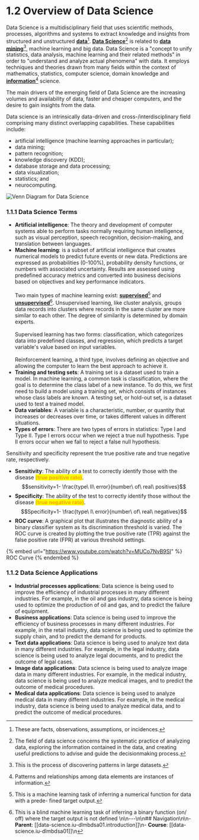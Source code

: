 # 1.2 Overview of Data Science

Data Science is a multidisciplinary field that uses scientific methods, processes, algorithms and systems to extract knowledge and insights from structured and unstructured [**data**](#user-content-fn-1)[^1]. [**Data Science**](#user-content-fn-2)[^2] is related to [**data mining**](#user-content-fn-3)[^3], machine learning and big data. Data Science is a "concept to unify statistics, data analysis, machine learning and their related methods" in order to "understand and analyze actual phenomena" with data. It employs techniques and theories drawn from many fields within the context of mathematics, statistics, computer science, domain knowledge and [**information**](#user-content-fn-4)[^4] science.

The main drivers of the emerging field of Data Science are the increasing volumes and availability of data, faster and cheaper computers, and the desire to gain insights from the data.

Data science is an intrinsically data-driven and cross-/interdisciplinary field comprising many distinct overlapping capabilities. These capabilities include:

* artificial intelligence (machine learning approaches in particular);
* data mining;
* pattern recognition;
* knowledge discovery (KDD);
* database storage and data processing;
* data visualization;
* statistics; and
* neurocomputing.

![Venn Diagram for Data Science](assets/images/data-science/iu-dlmbdsa01/VennDiagramForDataScience.png)

### 1.1.1 Data Science Terms

* **Artificial intelligence**: The theory and development of computer systems able to perform tasks normally requiring human intelligence, such as visual perception, speech recognition, decision-making, and translation between languages.
* **Machine learning**: is a subset of artificial intelligence that creates numerical models to predict future events or new data. Predictions are expressed as probabilities (0-100%), probability density functions, or numbers with associated uncertainty. Results are assessed using predefined accuracy metrics and converted into business decisions based on objectives and key performance indicators.\
  \
  Two main types of machine learning exist: [**supervised**](#user-content-fn-5)[^5] and [**unsupervised**](#user-content-fn-6)[^6]. Unsupervised learning, like cluster analysis, groups data records into clusters where records in the same cluster are more similar to each other. The degree of similarity is determined by domain experts.\
  \
  Supervised learning has two forms: classification, which categorizes data into predefined classes, and regression, which predicts a target variable's value based on input variables.\
  \
  Reinforcement learning, a third type, involves defining an objective and allowing the computer to learn the best approach to achieve it.
* **Training and testing sets**: A training set is a dataset used to train a model. In machine learning, a common task is classification, where the goal is to determine the class label of a new instance. To do this, we first need to build a model using a training set, which consists of instances whose class labels are known. A testing set, or hold-out set, is a dataset used to test a trained model.
* **Data variables**: A variable is a characteristic, number, or quantity that increases or decreases over time, or takes different values in different situations.
* **Types of errors**: There are two types of errors in statistics: Type I and Type II. Type I errors occur when we reject a true null hypothesis. Type II errors occur when we fail to reject a false null hypothesis.

Sensitivity and specificity represent the true positive rate and true negative rate, respectively.

* **Sensitivity**: The ability of a test to correctly identify those with the disease <mark style="color:orange;">**(true positive rate)**</mark>.\
  $$sensitivity=1- \frac{type\ II\ error}{number\ of\ real\ positives}$$
* **Specificity**: The ability of the test to correctly identify those without the disease <mark style="color:orange;">**(true negative rate)**</mark>.\
  $$Specificity=1- \frac{type\ I\ error}{number\ of\ real\ negatives}$$
* **ROC curve**: A graphical plot that illustrates the diagnostic ability of a binary classifier system as its discrimination threshold is varied. The ROC curve is created by plotting the true positive rate (TPR) against the false positive rate (FPR) at various threshold settings.

{% embed url="https://www.youtube.com/watch?v=MUCo7NvB9SI" %}
ROC Curve
{% endembed %}

### 1.1.2 Data Science Applications

* **Industrial processes applications**: Data science is being used to improve the efficiency of industrial processes in many different industries. For example, in the oil and gas industry, data science is being used to optimize the production of oil and gas, and to predict the failure of equipment.
* **Business applications**: Data science is being used to improve the efficiency of business processes in many different industries. For example, in the retail industry, data science is being used to optimize the supply chain, and to predict the demand for products.
* **Text data applications**: Data science is being used to analyze text data in many different industries. For example, in the legal industry, data science is being used to analyze legal documents, and to predict the outcome of legal cases.
* **Image data applications**: Data science is being used to analyze image data in many different industries. For example, in the medical industry, data science is being used to analyze medical images, and to predict the outcome of medical procedures.
* **Medical data applications**: Data science is being used to analyze medical data in many different industries. For example, in the medical industry, data science is being used to analyze medical data, and to predict the outcome of medical procedures.

[^1]: These are facts, observations, assumptions, or incidences.

[^2]: The field of data science concerns the systematic practice of analyzing data, exploring the information contained in the data, and creating useful predictions to advise and guide the decisionmaking process.

[^3]: This is the process of discovering patterns in large datasets.

[^4]: Patterns and relationships among data elements are instances of information.

[^5]: This is a machine learning task of inferring a numerical function for data with a prede- fined target output.

[^6]: This is a blind machine learning task of inferring a binary function (on/ off) where the target output is not defined
\n\n---\n\n## Navigation\n\n- **Parent**: [[data-science.iu-dlmbdsa01.introduction]]\n- **Course**: [[data-science.iu-dlmbdsa01]]\n
